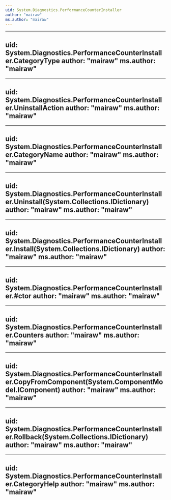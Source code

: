 ```yaml
---
uid: System.Diagnostics.PerformanceCounterInstaller
author: "mairaw"
ms.author: "mairaw"
---
```


---
uid: System.Diagnostics.PerformanceCounterInstaller.CategoryType
author: "mairaw"
ms.author: "mairaw"
---

---
uid: System.Diagnostics.PerformanceCounterInstaller.UninstallAction
author: "mairaw"
ms.author: "mairaw"
---

---
uid: System.Diagnostics.PerformanceCounterInstaller.CategoryName
author: "mairaw"
ms.author: "mairaw"
---

---
uid: System.Diagnostics.PerformanceCounterInstaller.Uninstall(System.Collections.IDictionary)
author: "mairaw"
ms.author: "mairaw"
---

---
uid: System.Diagnostics.PerformanceCounterInstaller.Install(System.Collections.IDictionary)
author: "mairaw"
ms.author: "mairaw"
---

---
uid: System.Diagnostics.PerformanceCounterInstaller.#ctor
author: "mairaw"
ms.author: "mairaw"
---

---
uid: System.Diagnostics.PerformanceCounterInstaller.Counters
author: "mairaw"
ms.author: "mairaw"
---

---
uid: System.Diagnostics.PerformanceCounterInstaller.CopyFromComponent(System.ComponentModel.IComponent)
author: "mairaw"
ms.author: "mairaw"
---

---
uid: System.Diagnostics.PerformanceCounterInstaller.Rollback(System.Collections.IDictionary)
author: "mairaw"
ms.author: "mairaw"
---

---
uid: System.Diagnostics.PerformanceCounterInstaller.CategoryHelp
author: "mairaw"
ms.author: "mairaw"
---
